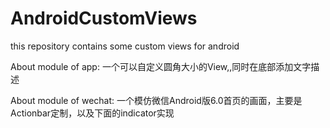# AndroidCustomViews
this repository contains some custom views for android

About module of app:
  一个可以自定义圆角大小的View,,同时在底部添加文字描述
  
  
About module of wechat:
  一个模仿微信Android版6.0首页的画面，主要是Actionbar定制，以及下面的indicator实现
